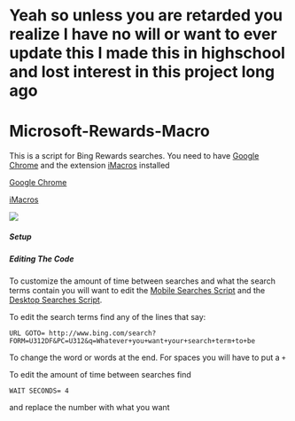 # Yeah so unless you are retarded you realize I have no will or want to ever update this I made this in highschool and lost interest in this project long ago

# Microsoft-Rewards-Macro


This is a script for Bing Rewards searches. You need to have [Google Chrome](https://onedrive.live.com/download?cid=F0F86193D07177B0&resid=F0F86193D07177B0%214160&authkey=ADBIhYjgvXsMIR40) and the extension [iMacros](https://onedrive.live.com/download?cid=F0F86193D07177B0&resid=F0F86193D07177B0%214158&authkey=ANHtiBdVYcfyYlc) installed

[Google Chrome](https://onedrive.live.com/download?cid=F0F86193D07177B0&resid=F0F86193D07177B0%214160&authkey=ADBIhYjgvXsMIR4)


[iMacros](https://onedrive.live.com/download?cid=F0F86193D07177B0&resid=F0F86193D07177B0%214158&authkey=ANHtiBdVYcfyYlc)

[<img src="https://github.com/Darth4212/Img-Paste/blob/master/im.jpg?raw=true" align="center">](https://onedrive.live.com/download?cid=F0F86193D07177B0&resid=F0F86193D07177B0%214158&authkey=ANHtiBdVYcfyYlc)


##### Setup

##### Editing The Code

To customize the amount of time between searches and what the search terms contain you will want to edit the [Mobile Searches Script](https://github.com/Darth4212/Microsoft-Rewards-Auto-Search-Scripts/blob/master/Mobile%20Searches%20Script) and the [Desktop Searches Script](https://github.com/Darth4212/Microsoft-Rewards-Auto-Search-Scripts/blob/master/Desktop%20Search%20Script).

To edit the search terms find any of the lines that say: 

`URL GOTO= http://www.bing.com/search?FORM=U312DF&PC=U312&q=Whatever+you+want+your+search+term+to+be`

To change the word or words at the end. For spaces you will have to put a `+`

To edit the amount of time between searches find 

`WAIT SECONDS= 4` 

and replace the number with what you want
